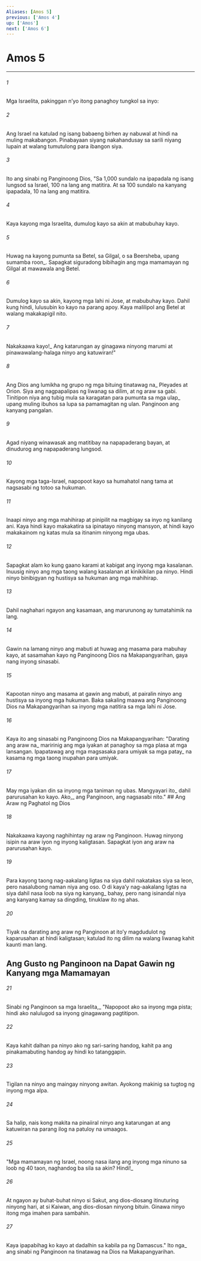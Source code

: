 ```yaml
---
Aliases: [Amos 5]
previous: ['Amos 4']
up: ['Amos']
next: ['Amos 6']
---
```

# Amos 5

***






















###### 1 










Mga Israelita, pakinggan nʼyo itong panaghoy tungkol sa inyo: 





















###### 2 










Ang Israel na katulad ng isang babaeng birhen ay nabuwal at hindi na muling makabangon. Pinabayaan siyang nakahandusay sa sarili niyang lupain at walang tumutulong para ibangon siya. 





















###### 3 










Ito ang sinabi ng Panginoong Dios, "Sa 1,000 sundalo na ipapadala ng isang lungsod sa Israel, 100 na lang ang matitira. At sa 100 sundalo na kanyang ipapadala, 10 na lang ang matitira. 





















###### 4 










Kaya kayong mga Israelita, dumulog kayo sa akin at mabubuhay kayo. 





















###### 5 










Huwag na kayong pumunta sa Betel, sa Gilgal, o sa Beersheba, upang sumamba roon_. Sapagkat siguradong bibihagin ang mga mamamayan ng Gilgal at mawawala ang Betel. 





















###### 6 










Dumulog kayo sa akin, kayong mga lahi ni Jose, at mabubuhay kayo. Dahil kung hindi, lulusubin ko kayo na parang apoy. Kaya malilipol ang Betel at walang makakapigil nito. 





















###### 7 










Nakakaawa kayo!_ Ang katarungan ay ginagawa ninyong marumi at pinawawalang-halaga ninyo ang katuwiran!" 





















###### 8 










Ang Dios ang lumikha ng grupo ng mga bituing tinatawag na_ Pleyades at Orion. Siya ang nagpapalipas ng liwanag sa dilim, at ng araw sa gabi. Tinitipon niya ang tubig mula sa karagatan para pumunta sa mga ulap_ upang muling ibuhos sa lupa sa pamamagitan ng ulan. Panginoon ang kanyang pangalan. 





















###### 9 










Agad niyang winawasak ang matitibay na napapaderang bayan, at dinudurog ang napapaderang lungsod. 





















###### 10 










Kayong mga taga-Israel, napopoot kayo sa humahatol nang tama at nagsasabi ng totoo sa hukuman. 





















###### 11 










Inaapi ninyo ang mga mahihirap at pinipilit na magbigay sa inyo ng kanilang ani. Kaya hindi kayo makakatira sa ipinatayo ninyong mansyon, at hindi kayo makakainom ng katas mula sa itinanim ninyong mga ubas. 





















###### 12 










Sapagkat alam ko kung gaano karami at kabigat ang inyong mga kasalanan. Inuusig ninyo ang mga taong walang kasalanan at kinikikilan pa ninyo. Hindi ninyo binibigyan ng hustisya sa hukuman ang mga mahihirap. 





















###### 13 










Dahil naghahari ngayon ang kasamaan, ang marurunong ay tumatahimik na lang. 





















###### 14 










Gawin na lamang ninyo ang mabuti at huwag ang masama para mabuhay kayo, at sasamahan kayo ng Panginoong Dios na Makapangyarihan, gaya nang inyong sinasabi. 





















###### 15 










Kapootan ninyo ang masama at gawin ang mabuti, at pairalin ninyo ang hustisya sa inyong mga hukuman. Baka sakaling maawa ang Panginoong Dios na Makapangyarihan sa inyong mga natitira sa mga lahi ni Jose. 





















###### 16 










Kaya ito ang sinasabi ng Panginoong Dios na Makapangyarihan: "Darating ang araw na_ maririnig ang mga iyakan at panaghoy sa mga plasa at mga lansangan. Ipapatawag ang mga magsasaka para umiyak sa mga patay_ na kasama ng mga taong inupahan para umiyak. 





















###### 17 










May mga iyakan din sa inyong mga taniman ng ubas. Mangyayari ito_ dahil parurusahan ko kayo. Ako,_ ang Panginoon, ang nagsasabi nito." ## Ang Araw ng Paghatol ng Dios 





















###### 18 










Nakakaawa kayong naghihintay ng araw ng Panginoon. Huwag ninyong isipin na araw iyon ng inyong kaligtasan. Sapagkat iyon ang araw na parurusahan kayo. 





















###### 19 










Para kayong taong nag-aakalang ligtas na siya dahil nakatakas siya sa leon, pero nasalubong naman niya ang oso. O di kayaʼy nag-aakalang ligtas na siya dahil nasa loob na siya ng kanyang_ bahay, pero nang isinandal niya ang kanyang kamay sa dingding, tinuklaw ito ng ahas. 





















###### 20 










Tiyak na darating ang araw ng Panginoon at itoʼy magdudulot ng kaparusahan at hindi kaligtasan; katulad ito ng dilim na walang liwanag kahit kaunti man lang.

## Ang Gusto ng Panginoon na Dapat Gawin ng Kanyang mga Mamamayan 





















###### 21 










Sinabi ng Panginoon sa mga Israelita,_ "Napopoot ako sa inyong mga pista; hindi ako nalulugod sa inyong ginagawang pagtitipon. 





















###### 22 










Kaya kahit dalhan pa ninyo ako ng sari-saring handog, kahit pa ang pinakamabuting handog ay hindi ko tatanggapin. 





















###### 23 










Tigilan na ninyo ang maingay ninyong awitan. Ayokong makinig sa tugtog ng inyong mga alpa. 





















###### 24 










Sa halip, nais kong makita na pinaiiral ninyo ang katarungan at ang katuwiran na parang ilog na patuloy na umaagos. 





















###### 25 










"Mga mamamayan ng Israel, noong nasa ilang ang inyong mga ninuno sa loob ng 40 taon, naghandog ba sila sa akin? Hindi!_ 





















###### 26 










At ngayon ay buhat-buhat ninyo si Sakut, ang dios-diosang itinuturing ninyong hari, at si Kaiwan, ang dios-diosan ninyong bituin. Ginawa ninyo itong mga imahen para sambahin. 





















###### 27 










Kaya ipapabihag ko kayo at dadalhin sa kabila pa ng Damascus." Ito nga_ ang sinabi ng Panginoon na tinatawag na Dios na Makapangyarihan.
